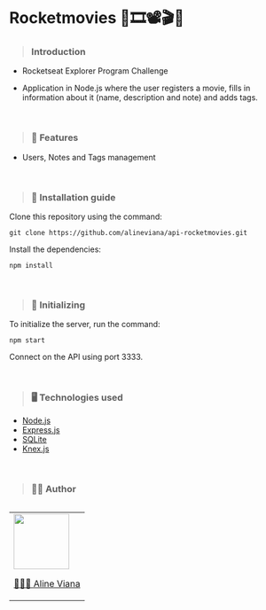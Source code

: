 # Rocketmovies 🎥🎞️📽️🎬🎦

> ### Introduction

- Rocketseat Explorer Program Challenge

- Application in Node.js where the user registers a movie, fills in information about it (name, description and note) and adds tags.

<br>

> ### 🎯 Features
- Users, Notes and Tags management

<br>

> ### 📖 Installation guide
Clone this repository using the command:

```
git clone https://github.com/alineviana/api-rocketmovies.git
```
Install the dependencies:

```
npm install
```

<br>

> ### 🚀 Initializing
To initialize the server, run the command:

```
npm start
```

Connect on the API using port 3333.

<br>

> ### 🖥️ Technologies used

* [Node.js](https://nodejs.org/en/) 
* [Express.js](https://expressjs.com/pt-br/) 
* [SQLite](https://www.sqlite.org/index.html) 
* [Knex.js](https://knexjs.org/) 

<br>

> ### 👩‍💻 Author

<table align="left">
    <tr align="left">
        <td>
            <a href="https://github.com/alineviana">
                <img src="https://avatars.githubusercontent.com/u/80078418?v=4" width=100 />
                <p>👩🏽‍💻 Aline Viana</p> 
            </a>
        </td>
    </tr> 
</table>